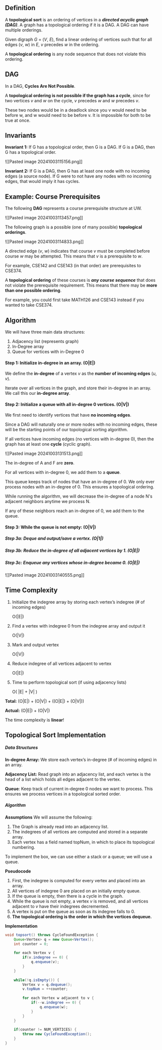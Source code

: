 ## **Definition**

A **topological sort** is an ordering of vertices in a **_directed acyclic graph (DAG)_**.
A graph has a topological ordering if it is a DAG. A DAG can have multiple orderings.

Given digraph _G_ = (_V_, _E_), find a linear ordering of vertices such that for all edges (_v_, _w_) in _E_, _v_ precedes _w_ in the ordering.

A **topological ordering** is any node sequence that does not violate this ordering.
## DAG

In a DAG, **Cycles Are Not Possible**.

A **topological ordering is not possible if the graph has a cycle**, since for two vertices _v_ and _w_ on the cycle, _v_ precedes _w_ and _w_ precedes _v_.

These two nodes would be in a deadlock since you v would need to be before w, and w would need to be before v. It is impossible for both to be true at once.
## Invariants

**Invariant 1:**
If G has a topological order, then G is a DAG.
If G is a DAG, then G has a topological order.

![[Pasted image 20241003115156.png]]

**Invariant 2:**
If G is a DAG, then G has at least one node with no incoming edges (a source node).
If G were to not have any nodes with no incoming edges, that would imply it has cycles.
## **Example: Course Prerequisites**

The following **DAG** represents a course prerequisite structure at UW.

![[Pasted image 20241003113457.png]]

The following graph is a possible (one of many possible) **topological orderings**.

![[Pasted image 20241003114833.png]]

A directed edge (_v_, _w_) indicates that course _v_ must be completed before course _w_ may be attempted. This means that _v_ is a prerequisite to _w_.

For example, CSE142 and CSE143 (in that order) are prerequisites to CSE374.

A **topological ordering** of these courses is **_any course_ _sequence_** that does not violate the prerequisite requirement. This means that there may be **more than one possible ordering**.

For example, you could first take MATH126 and CSE143 instead if you wanted to take CSE374.
## Algorithm

We will have three main data structures:
1. Adjacency list (represents graph)
2. In-Degree array
3. Queue for vertices with in-Degree 0
#### **Step 1:** Initialize in-degree in an array. (O|E|)

We define the **in-degree** of a vertex _v_ as the **number of incoming edges** (_u_, _v_).

Iterate over all vertices in the graph, and store their in-degree in an array. 
We call this our **in-degree array**.

#### Step 2: Initialize a queue with all in-degree 0 vertices. (O|V|)

We first need to identify vertices that have **no incoming edges**.

Since a DAG will naturally one or more nodes with no incoming edges, these will be the starting points of our topological sorting algorithm.

If all vertices have incoming edges (no vertices with in-degree 0), then the graph has at least one **cycle** (cyclic graph).

![[Pasted image 20241003131513.png]]

The in-degree of A and F are **zero**.

For all vertices with in-degree 0, we add them to a **queue**. 

This queue keeps track of nodes that have an in-degree of 0. We only ever process nodes with an in-degree of 0. This ensures a topological ordering.

While running the algorithm, we will decrease the in-degree of a node N's adjacent neighbors anytime we process N. 

If any of these neighbors reach an in-degree of 0, we add them to the queue.
#### Step 3: While the queue is not empty: (O|V|)

##### Step 3a: Deque and output/save a vertex. (O|1|)
##### Step 3b: Reduce the in-degree of all adjacent vertices by 1. (O|E|)
##### Step 3c: Enqueue any vertices whose in-degree became 0. (O|E|)

![[Pasted image 20241003140555.png]]
## Time Complexity

1. Initialize the indegree array by storing each vertex’s indegree (# of incoming edges)
   
   O(|E|)

2. Find a vertex with indegree 0 from the indegree array and output it
   
   O(|V|)

3. Mark and output vertex
   
   O(|V|)

4. Reduce indegree of all vertices adjacent to vertex
   
   O(|E|)

5. Time to perform topological sort (if using adjacency lists)
   
   O( |E| + |V| )

**Total:** 
(O|E|) + (O|V|) + ((O|E|) + (O|V|))

**Actual:** 
(O|E|) + (O|V|)

The time complexity is **linear**!
## **Topological Sort Implementation**

##### **Data Structures**

**In-degree Array:** We store each vertex’s in-degree (# of incoming edges) in an array.

**Adjacency List:** Read graph into an adjacency list, and each vertex is the head of a list which holds all edges adjacent to the vertex.

**Queue**: Keep track of current in-degree 0 nodes we want to process. This ensures we process vertices in a topological sorted order.
##### **Algorithm**

**Assumptions**
We will assume the following: 
1. The Graph is already read into an adjacency list.
2. The indegrees of all vertices are computed and stored in a separate array.
3. Each vertex has a field named topNum, in which to place its topological numbering.

To implement the box, we can use either a stack or a queue; we will use a queue.

**Pseudocode**
1. First, the indegree is computed for every vertex and placed into an array.
2. All vertices of indegree 0 are placed on an initially empty queue.
3. If the queue is empty, then there is a cycle in the graph.
4. While the queue is not empty, a vertex _v_ is removed, and all vertices adjacent to _v_ have their indegrees decremented.
5. A vertex is put on the queue as soon as its indegree falls to 0.
6. **The topological ordering is the order in which the vertices dequeue.**

**Implementation**
```Java
void topsort() throws CycleFoundException {
	Queue<Vertex> q = new Queue<Vertex();
	int counter = 0;
	
	for each Vertex v {
		if(v.indegree == 0) {
			q.enqueue(v);
		}
	}
	
	while(!q.isEmpty()) {
		Vertex v = q.dequeue();
		v.topNum = ++counter;
		
		for each Vertex w adjacent to v {
			if(--w.indegree == 0) {
				q.enqueue(w);
			}
		}
	}
	
	if(counter != NUM_VERTICES) {
		throw new CycleFoundException();
	}
}
```

